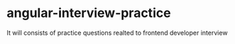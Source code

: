 # angular-interview-practice
It will consists of practice questions realted to frontend developer interview
